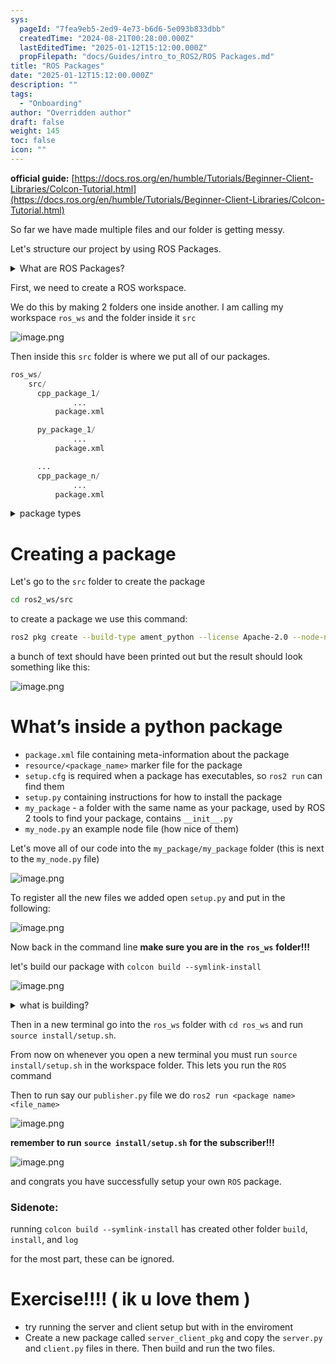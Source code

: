 ```yaml
---
sys:
  pageId: "7fea9eb5-2ed9-4e73-b6d6-5e093b833dbb"
  createdTime: "2024-08-21T00:28:00.000Z"
  lastEditedTime: "2025-01-12T15:12:00.000Z"
  propFilepath: "docs/Guides/intro_to_ROS2/ROS Packages.md"
title: "ROS Packages"
date: "2025-01-12T15:12:00.000Z"
description: ""
tags:
  - "Onboarding"
author: "Overridden author"
draft: false
weight: 145
toc: false
icon: ""
---
```


**official guide:** [https://docs.ros.org/en/humble/Tutorials/Beginner-Client-Libraries/Colcon-Tutorial.html](https://docs.ros.org/en/humble/Tutorials/Beginner-Client-Libraries/Colcon-Tutorial.html)

So far we have made multiple files and our folder is getting messy.

Let's structure our project by using ROS Packages.

<details>

<summary>What are ROS Packages?</summary>

ROS Packages are, as the name implies, packages of code that are highly sharable between ROS developers.

They consist of a folder, `package.xml` file, and source code

```python
      cpp_package_1/
		      ... imagine much code files here ..
          package.xml
```

</details>

First, we need to create a ROS workspace.

We do this by making 2 folders one inside another. I am calling my workspace `ros_ws` and the folder inside it `src`

![image.png](https://prod-files-secure.s3.us-west-2.amazonaws.com/d518164a-d88e-44d1-a4ee-3adb3bd8bce0/70706947-fd18-4537-a67b-e12946812d31/image.png?X-Amz-Algorithm=AWS4-HMAC-SHA256&X-Amz-Content-Sha256=UNSIGNED-PAYLOAD&X-Amz-Credential=ASIAZI2LB4667BU7KJZJ%2F20250425%2Fus-west-2%2Fs3%2Faws4_request&X-Amz-Date=20250425T022356Z&X-Amz-Expires=3600&X-Amz-Security-Token=IQoJb3JpZ2luX2VjEIr%2F%2F%2F%2F%2F%2F%2F%2F%2F%2FwEaCXVzLXdlc3QtMiJHMEUCIQDy7W7A4DjFE5on5pI7p7cdWsJZ%2FBYcwQGz83nj9oq11wIgYZVjswKuLXp9Z%2FCFBgsqlWkEOSQuOQte1fUKSBSGTx8q%2FwMIIxAAGgw2Mzc0MjMxODM4MDUiDCCKNtVGOzUkWLBZ0yrcA7CequmMIgB5PT5B2aAlpg6CykNthxBGz48dHZxV7t0UFrFp5TbiDoQRA0A7MfYs0Ouuy%2Fa9ids5RRxEAMFeU28TPxsxf1hjU3PUD1upvVYJX1S70tufxpp8WWderprqEwBzJlJmth7JK7mQzQ42Gtvdm7EC7K1oJ76hPSvr36FnYBFzuMu%2F26H95l%2BYyJ5tafqWzn5NF5z4i9wGjSYt5xFc35CMsuHfxk%2F7G8aOKyxMcz4ADbEzMAaOU868CCdBAv3OZgoDkxT0xHxTZzCHJyA2Zd3ZkGo77aZS5HxEdelvaDNFqiCb70g5oKxPlPBy5GtkvNXGCWVBvnXMVkX57UaqDwCdxQU%2Fkk5vR5JhJ1prZS%2BYCdSFGrE%2FzwGtCUT8NPnGoZR7jkGUMhjTX91M4nSmON3rSwz77zgbrQkh5AfTTlP20kmj5HzrDvBOPOPTf2YH7TT%2F%2FfjwIr8R86oKMVtuq0DLlHKYEdIqZFw1csHiYORq3m%2BRimybzjQ%2BgL7FOh8%2F9x8trTonprICzNNTMmcaojFlGLDzb4iBOmSh3QF5msqizxA2lM4z7Pxgh7%2BXSz1rpu5qHuYi%2FjuRW4xNK%2BCJsE048eAEqSHaG1ai2rAMqTZetmYXGvIq22QwMIvgq8AGOqUBZBdSsY2VyD2d1Lb3TbJ8AoiyQF8tZXQ3s4NScRAlXCcyVZOrKLvyX6r9METYKIdyFAJwdcwLNxlhZClzCPuptVGm3PM5HJKdMzGxyxir%2Fz5y9qGD%2BRXsz%2FWss1mMHqYWVVEC1Sg4x0cQIFvoY%2BVnK5gky3k6ZWvQcomVlnPws2aiVivXWq7aALCsT%2Bd%2FGe5EbaxfoVvYvM2UgahSWtZ3UB7jkDL3&X-Amz-Signature=f8a8c1329b9befc697d55789edaa8bb68aea2d4132c511c9ce4448e771fb7724&X-Amz-SignedHeaders=host&x-id=GetObject)

Then inside this `src` folder is where we put all of our packages.

```python
ros_ws/
    src/
      cpp_package_1/
		      ...
          package.xml

      py_package_1/
		      ...
          package.xml

      ...
      cpp_package_n/
		      ...
          package.xml

```

<details>

<summary>package types</summary>

packages can be either `C++` or python.

the intern file structure is different for each but for this guide we will stick to creating python packages

</details>

# Creating a package

Let's go to the `src` folder to create the package

```bash
cd ros2_ws/src
```

to create a package we use this command:

```bash
ros2 pkg create --build-type ament_python --license Apache-2.0 --node-name my_node my_package
```

a bunch of text should have been printed out but the result should look something like this:

![image.png](https://prod-files-secure.s3.us-west-2.amazonaws.com/d518164a-d88e-44d1-a4ee-3adb3bd8bce0/e6cf1e3f-8512-4a3e-b131-079f800bf3e8/image.png?X-Amz-Algorithm=AWS4-HMAC-SHA256&X-Amz-Content-Sha256=UNSIGNED-PAYLOAD&X-Amz-Credential=ASIAZI2LB4667BU7KJZJ%2F20250425%2Fus-west-2%2Fs3%2Faws4_request&X-Amz-Date=20250425T022356Z&X-Amz-Expires=3600&X-Amz-Security-Token=IQoJb3JpZ2luX2VjEIr%2F%2F%2F%2F%2F%2F%2F%2F%2F%2FwEaCXVzLXdlc3QtMiJHMEUCIQDy7W7A4DjFE5on5pI7p7cdWsJZ%2FBYcwQGz83nj9oq11wIgYZVjswKuLXp9Z%2FCFBgsqlWkEOSQuOQte1fUKSBSGTx8q%2FwMIIxAAGgw2Mzc0MjMxODM4MDUiDCCKNtVGOzUkWLBZ0yrcA7CequmMIgB5PT5B2aAlpg6CykNthxBGz48dHZxV7t0UFrFp5TbiDoQRA0A7MfYs0Ouuy%2Fa9ids5RRxEAMFeU28TPxsxf1hjU3PUD1upvVYJX1S70tufxpp8WWderprqEwBzJlJmth7JK7mQzQ42Gtvdm7EC7K1oJ76hPSvr36FnYBFzuMu%2F26H95l%2BYyJ5tafqWzn5NF5z4i9wGjSYt5xFc35CMsuHfxk%2F7G8aOKyxMcz4ADbEzMAaOU868CCdBAv3OZgoDkxT0xHxTZzCHJyA2Zd3ZkGo77aZS5HxEdelvaDNFqiCb70g5oKxPlPBy5GtkvNXGCWVBvnXMVkX57UaqDwCdxQU%2Fkk5vR5JhJ1prZS%2BYCdSFGrE%2FzwGtCUT8NPnGoZR7jkGUMhjTX91M4nSmON3rSwz77zgbrQkh5AfTTlP20kmj5HzrDvBOPOPTf2YH7TT%2F%2FfjwIr8R86oKMVtuq0DLlHKYEdIqZFw1csHiYORq3m%2BRimybzjQ%2BgL7FOh8%2F9x8trTonprICzNNTMmcaojFlGLDzb4iBOmSh3QF5msqizxA2lM4z7Pxgh7%2BXSz1rpu5qHuYi%2FjuRW4xNK%2BCJsE048eAEqSHaG1ai2rAMqTZetmYXGvIq22QwMIvgq8AGOqUBZBdSsY2VyD2d1Lb3TbJ8AoiyQF8tZXQ3s4NScRAlXCcyVZOrKLvyX6r9METYKIdyFAJwdcwLNxlhZClzCPuptVGm3PM5HJKdMzGxyxir%2Fz5y9qGD%2BRXsz%2FWss1mMHqYWVVEC1Sg4x0cQIFvoY%2BVnK5gky3k6ZWvQcomVlnPws2aiVivXWq7aALCsT%2Bd%2FGe5EbaxfoVvYvM2UgahSWtZ3UB7jkDL3&X-Amz-Signature=5db952d198c55066788e7153f51110c973213a8872bce40d915350d1086f1f65&X-Amz-SignedHeaders=host&x-id=GetObject)

# What’s inside a python package

- `package.xml` file containing meta-information about the package
- `resource/<package_name>` marker file for the package
- `setup.cfg` is required when a package has executables, so `ros2 run` can find them
- `setup.py` containing instructions for how to install the package
- `my_package` - a folder with the same name as your package, used by ROS 2 tools to find your package, contains `__init__.py`
- `my_node.py` an example node file (how nice of them)

Let's move all of our code into the `my_package/my_package` folder (this is next to the `my_node.py` file)

![image.png](https://prod-files-secure.s3.us-west-2.amazonaws.com/d518164a-d88e-44d1-a4ee-3adb3bd8bce0/9ce58f11-0da9-4d3e-b86d-506a9685d378/image.png?X-Amz-Algorithm=AWS4-HMAC-SHA256&X-Amz-Content-Sha256=UNSIGNED-PAYLOAD&X-Amz-Credential=ASIAZI2LB4667BU7KJZJ%2F20250425%2Fus-west-2%2Fs3%2Faws4_request&X-Amz-Date=20250425T022356Z&X-Amz-Expires=3600&X-Amz-Security-Token=IQoJb3JpZ2luX2VjEIr%2F%2F%2F%2F%2F%2F%2F%2F%2F%2FwEaCXVzLXdlc3QtMiJHMEUCIQDy7W7A4DjFE5on5pI7p7cdWsJZ%2FBYcwQGz83nj9oq11wIgYZVjswKuLXp9Z%2FCFBgsqlWkEOSQuOQte1fUKSBSGTx8q%2FwMIIxAAGgw2Mzc0MjMxODM4MDUiDCCKNtVGOzUkWLBZ0yrcA7CequmMIgB5PT5B2aAlpg6CykNthxBGz48dHZxV7t0UFrFp5TbiDoQRA0A7MfYs0Ouuy%2Fa9ids5RRxEAMFeU28TPxsxf1hjU3PUD1upvVYJX1S70tufxpp8WWderprqEwBzJlJmth7JK7mQzQ42Gtvdm7EC7K1oJ76hPSvr36FnYBFzuMu%2F26H95l%2BYyJ5tafqWzn5NF5z4i9wGjSYt5xFc35CMsuHfxk%2F7G8aOKyxMcz4ADbEzMAaOU868CCdBAv3OZgoDkxT0xHxTZzCHJyA2Zd3ZkGo77aZS5HxEdelvaDNFqiCb70g5oKxPlPBy5GtkvNXGCWVBvnXMVkX57UaqDwCdxQU%2Fkk5vR5JhJ1prZS%2BYCdSFGrE%2FzwGtCUT8NPnGoZR7jkGUMhjTX91M4nSmON3rSwz77zgbrQkh5AfTTlP20kmj5HzrDvBOPOPTf2YH7TT%2F%2FfjwIr8R86oKMVtuq0DLlHKYEdIqZFw1csHiYORq3m%2BRimybzjQ%2BgL7FOh8%2F9x8trTonprICzNNTMmcaojFlGLDzb4iBOmSh3QF5msqizxA2lM4z7Pxgh7%2BXSz1rpu5qHuYi%2FjuRW4xNK%2BCJsE048eAEqSHaG1ai2rAMqTZetmYXGvIq22QwMIvgq8AGOqUBZBdSsY2VyD2d1Lb3TbJ8AoiyQF8tZXQ3s4NScRAlXCcyVZOrKLvyX6r9METYKIdyFAJwdcwLNxlhZClzCPuptVGm3PM5HJKdMzGxyxir%2Fz5y9qGD%2BRXsz%2FWss1mMHqYWVVEC1Sg4x0cQIFvoY%2BVnK5gky3k6ZWvQcomVlnPws2aiVivXWq7aALCsT%2Bd%2FGe5EbaxfoVvYvM2UgahSWtZ3UB7jkDL3&X-Amz-Signature=74f5613b07ce066d09db7297c97544ff269f226ecedd72ceee3819b71e61fe4c&X-Amz-SignedHeaders=host&x-id=GetObject)

To register all the new files we added open `setup.py` and put in the following:

![image.png](https://prod-files-secure.s3.us-west-2.amazonaws.com/d518164a-d88e-44d1-a4ee-3adb3bd8bce0/1cd7c262-4cae-4496-9d75-c178537d24a2/image.png?X-Amz-Algorithm=AWS4-HMAC-SHA256&X-Amz-Content-Sha256=UNSIGNED-PAYLOAD&X-Amz-Credential=ASIAZI2LB4667BU7KJZJ%2F20250425%2Fus-west-2%2Fs3%2Faws4_request&X-Amz-Date=20250425T022356Z&X-Amz-Expires=3600&X-Amz-Security-Token=IQoJb3JpZ2luX2VjEIr%2F%2F%2F%2F%2F%2F%2F%2F%2F%2FwEaCXVzLXdlc3QtMiJHMEUCIQDy7W7A4DjFE5on5pI7p7cdWsJZ%2FBYcwQGz83nj9oq11wIgYZVjswKuLXp9Z%2FCFBgsqlWkEOSQuOQte1fUKSBSGTx8q%2FwMIIxAAGgw2Mzc0MjMxODM4MDUiDCCKNtVGOzUkWLBZ0yrcA7CequmMIgB5PT5B2aAlpg6CykNthxBGz48dHZxV7t0UFrFp5TbiDoQRA0A7MfYs0Ouuy%2Fa9ids5RRxEAMFeU28TPxsxf1hjU3PUD1upvVYJX1S70tufxpp8WWderprqEwBzJlJmth7JK7mQzQ42Gtvdm7EC7K1oJ76hPSvr36FnYBFzuMu%2F26H95l%2BYyJ5tafqWzn5NF5z4i9wGjSYt5xFc35CMsuHfxk%2F7G8aOKyxMcz4ADbEzMAaOU868CCdBAv3OZgoDkxT0xHxTZzCHJyA2Zd3ZkGo77aZS5HxEdelvaDNFqiCb70g5oKxPlPBy5GtkvNXGCWVBvnXMVkX57UaqDwCdxQU%2Fkk5vR5JhJ1prZS%2BYCdSFGrE%2FzwGtCUT8NPnGoZR7jkGUMhjTX91M4nSmON3rSwz77zgbrQkh5AfTTlP20kmj5HzrDvBOPOPTf2YH7TT%2F%2FfjwIr8R86oKMVtuq0DLlHKYEdIqZFw1csHiYORq3m%2BRimybzjQ%2BgL7FOh8%2F9x8trTonprICzNNTMmcaojFlGLDzb4iBOmSh3QF5msqizxA2lM4z7Pxgh7%2BXSz1rpu5qHuYi%2FjuRW4xNK%2BCJsE048eAEqSHaG1ai2rAMqTZetmYXGvIq22QwMIvgq8AGOqUBZBdSsY2VyD2d1Lb3TbJ8AoiyQF8tZXQ3s4NScRAlXCcyVZOrKLvyX6r9METYKIdyFAJwdcwLNxlhZClzCPuptVGm3PM5HJKdMzGxyxir%2Fz5y9qGD%2BRXsz%2FWss1mMHqYWVVEC1Sg4x0cQIFvoY%2BVnK5gky3k6ZWvQcomVlnPws2aiVivXWq7aALCsT%2Bd%2FGe5EbaxfoVvYvM2UgahSWtZ3UB7jkDL3&X-Amz-Signature=cf57a3a5e5ab379444ef277d0b8f65a86a733f0645c2fe9438d869e804b62517&X-Amz-SignedHeaders=host&x-id=GetObject)

Now back in the command line **make sure you are in the** **`ros_ws`** **folder!!!**

let's build our package with `colcon build --symlink-install`

![image.png](https://prod-files-secure.s3.us-west-2.amazonaws.com/d518164a-d88e-44d1-a4ee-3adb3bd8bce0/2f2a0d27-b173-48fd-b189-5f5c0ce65619/image.png?X-Amz-Algorithm=AWS4-HMAC-SHA256&X-Amz-Content-Sha256=UNSIGNED-PAYLOAD&X-Amz-Credential=ASIAZI2LB4667BU7KJZJ%2F20250425%2Fus-west-2%2Fs3%2Faws4_request&X-Amz-Date=20250425T022356Z&X-Amz-Expires=3600&X-Amz-Security-Token=IQoJb3JpZ2luX2VjEIr%2F%2F%2F%2F%2F%2F%2F%2F%2F%2FwEaCXVzLXdlc3QtMiJHMEUCIQDy7W7A4DjFE5on5pI7p7cdWsJZ%2FBYcwQGz83nj9oq11wIgYZVjswKuLXp9Z%2FCFBgsqlWkEOSQuOQte1fUKSBSGTx8q%2FwMIIxAAGgw2Mzc0MjMxODM4MDUiDCCKNtVGOzUkWLBZ0yrcA7CequmMIgB5PT5B2aAlpg6CykNthxBGz48dHZxV7t0UFrFp5TbiDoQRA0A7MfYs0Ouuy%2Fa9ids5RRxEAMFeU28TPxsxf1hjU3PUD1upvVYJX1S70tufxpp8WWderprqEwBzJlJmth7JK7mQzQ42Gtvdm7EC7K1oJ76hPSvr36FnYBFzuMu%2F26H95l%2BYyJ5tafqWzn5NF5z4i9wGjSYt5xFc35CMsuHfxk%2F7G8aOKyxMcz4ADbEzMAaOU868CCdBAv3OZgoDkxT0xHxTZzCHJyA2Zd3ZkGo77aZS5HxEdelvaDNFqiCb70g5oKxPlPBy5GtkvNXGCWVBvnXMVkX57UaqDwCdxQU%2Fkk5vR5JhJ1prZS%2BYCdSFGrE%2FzwGtCUT8NPnGoZR7jkGUMhjTX91M4nSmON3rSwz77zgbrQkh5AfTTlP20kmj5HzrDvBOPOPTf2YH7TT%2F%2FfjwIr8R86oKMVtuq0DLlHKYEdIqZFw1csHiYORq3m%2BRimybzjQ%2BgL7FOh8%2F9x8trTonprICzNNTMmcaojFlGLDzb4iBOmSh3QF5msqizxA2lM4z7Pxgh7%2BXSz1rpu5qHuYi%2FjuRW4xNK%2BCJsE048eAEqSHaG1ai2rAMqTZetmYXGvIq22QwMIvgq8AGOqUBZBdSsY2VyD2d1Lb3TbJ8AoiyQF8tZXQ3s4NScRAlXCcyVZOrKLvyX6r9METYKIdyFAJwdcwLNxlhZClzCPuptVGm3PM5HJKdMzGxyxir%2Fz5y9qGD%2BRXsz%2FWss1mMHqYWVVEC1Sg4x0cQIFvoY%2BVnK5gky3k6ZWvQcomVlnPws2aiVivXWq7aALCsT%2Bd%2FGe5EbaxfoVvYvM2UgahSWtZ3UB7jkDL3&X-Amz-Signature=022ccfb3856c62726ea06ee8c52d45282dc28a2d64a7943bb4b35df07463edea&X-Amz-SignedHeaders=host&x-id=GetObject)

<details>

<summary>what is building?</summary>

if you are a CS major at Rose-Hulman you will learn the answer to this in CSSE132

but TLDR; is it combines all the code files into one program that can be run easily 

</details>

Then in a new terminal go into the `ros_ws` folder with `cd ros_ws` and run `source install/setup.sh`. 

From now on whenever you open a new terminal you must run `source install/setup.sh` in the workspace folder. This lets you run the `ROS` command

Then to run say our `publisher.py` file we do `ros2 run <package name> <file_name>`

![image.png](https://prod-files-secure.s3.us-west-2.amazonaws.com/d518164a-d88e-44d1-a4ee-3adb3bd8bce0/4f4b1219-3a44-4632-aa0a-ce3471699f59/image.png?X-Amz-Algorithm=AWS4-HMAC-SHA256&X-Amz-Content-Sha256=UNSIGNED-PAYLOAD&X-Amz-Credential=ASIAZI2LB4667BU7KJZJ%2F20250425%2Fus-west-2%2Fs3%2Faws4_request&X-Amz-Date=20250425T022356Z&X-Amz-Expires=3600&X-Amz-Security-Token=IQoJb3JpZ2luX2VjEIr%2F%2F%2F%2F%2F%2F%2F%2F%2F%2FwEaCXVzLXdlc3QtMiJHMEUCIQDy7W7A4DjFE5on5pI7p7cdWsJZ%2FBYcwQGz83nj9oq11wIgYZVjswKuLXp9Z%2FCFBgsqlWkEOSQuOQte1fUKSBSGTx8q%2FwMIIxAAGgw2Mzc0MjMxODM4MDUiDCCKNtVGOzUkWLBZ0yrcA7CequmMIgB5PT5B2aAlpg6CykNthxBGz48dHZxV7t0UFrFp5TbiDoQRA0A7MfYs0Ouuy%2Fa9ids5RRxEAMFeU28TPxsxf1hjU3PUD1upvVYJX1S70tufxpp8WWderprqEwBzJlJmth7JK7mQzQ42Gtvdm7EC7K1oJ76hPSvr36FnYBFzuMu%2F26H95l%2BYyJ5tafqWzn5NF5z4i9wGjSYt5xFc35CMsuHfxk%2F7G8aOKyxMcz4ADbEzMAaOU868CCdBAv3OZgoDkxT0xHxTZzCHJyA2Zd3ZkGo77aZS5HxEdelvaDNFqiCb70g5oKxPlPBy5GtkvNXGCWVBvnXMVkX57UaqDwCdxQU%2Fkk5vR5JhJ1prZS%2BYCdSFGrE%2FzwGtCUT8NPnGoZR7jkGUMhjTX91M4nSmON3rSwz77zgbrQkh5AfTTlP20kmj5HzrDvBOPOPTf2YH7TT%2F%2FfjwIr8R86oKMVtuq0DLlHKYEdIqZFw1csHiYORq3m%2BRimybzjQ%2BgL7FOh8%2F9x8trTonprICzNNTMmcaojFlGLDzb4iBOmSh3QF5msqizxA2lM4z7Pxgh7%2BXSz1rpu5qHuYi%2FjuRW4xNK%2BCJsE048eAEqSHaG1ai2rAMqTZetmYXGvIq22QwMIvgq8AGOqUBZBdSsY2VyD2d1Lb3TbJ8AoiyQF8tZXQ3s4NScRAlXCcyVZOrKLvyX6r9METYKIdyFAJwdcwLNxlhZClzCPuptVGm3PM5HJKdMzGxyxir%2Fz5y9qGD%2BRXsz%2FWss1mMHqYWVVEC1Sg4x0cQIFvoY%2BVnK5gky3k6ZWvQcomVlnPws2aiVivXWq7aALCsT%2Bd%2FGe5EbaxfoVvYvM2UgahSWtZ3UB7jkDL3&X-Amz-Signature=2f784a971b36f298a82c3a215317c82aa96212814fc720a4187332de474ce97f&X-Amz-SignedHeaders=host&x-id=GetObject)

**remember to run** **`source install/setup.sh`** **for the subscriber!!!**

![image.png](https://prod-files-secure.s3.us-west-2.amazonaws.com/d518164a-d88e-44d1-a4ee-3adb3bd8bce0/02121119-dad4-49ec-8356-c956108b4243/image.png?X-Amz-Algorithm=AWS4-HMAC-SHA256&X-Amz-Content-Sha256=UNSIGNED-PAYLOAD&X-Amz-Credential=ASIAZI2LB4667BU7KJZJ%2F20250425%2Fus-west-2%2Fs3%2Faws4_request&X-Amz-Date=20250425T022356Z&X-Amz-Expires=3600&X-Amz-Security-Token=IQoJb3JpZ2luX2VjEIr%2F%2F%2F%2F%2F%2F%2F%2F%2F%2FwEaCXVzLXdlc3QtMiJHMEUCIQDy7W7A4DjFE5on5pI7p7cdWsJZ%2FBYcwQGz83nj9oq11wIgYZVjswKuLXp9Z%2FCFBgsqlWkEOSQuOQte1fUKSBSGTx8q%2FwMIIxAAGgw2Mzc0MjMxODM4MDUiDCCKNtVGOzUkWLBZ0yrcA7CequmMIgB5PT5B2aAlpg6CykNthxBGz48dHZxV7t0UFrFp5TbiDoQRA0A7MfYs0Ouuy%2Fa9ids5RRxEAMFeU28TPxsxf1hjU3PUD1upvVYJX1S70tufxpp8WWderprqEwBzJlJmth7JK7mQzQ42Gtvdm7EC7K1oJ76hPSvr36FnYBFzuMu%2F26H95l%2BYyJ5tafqWzn5NF5z4i9wGjSYt5xFc35CMsuHfxk%2F7G8aOKyxMcz4ADbEzMAaOU868CCdBAv3OZgoDkxT0xHxTZzCHJyA2Zd3ZkGo77aZS5HxEdelvaDNFqiCb70g5oKxPlPBy5GtkvNXGCWVBvnXMVkX57UaqDwCdxQU%2Fkk5vR5JhJ1prZS%2BYCdSFGrE%2FzwGtCUT8NPnGoZR7jkGUMhjTX91M4nSmON3rSwz77zgbrQkh5AfTTlP20kmj5HzrDvBOPOPTf2YH7TT%2F%2FfjwIr8R86oKMVtuq0DLlHKYEdIqZFw1csHiYORq3m%2BRimybzjQ%2BgL7FOh8%2F9x8trTonprICzNNTMmcaojFlGLDzb4iBOmSh3QF5msqizxA2lM4z7Pxgh7%2BXSz1rpu5qHuYi%2FjuRW4xNK%2BCJsE048eAEqSHaG1ai2rAMqTZetmYXGvIq22QwMIvgq8AGOqUBZBdSsY2VyD2d1Lb3TbJ8AoiyQF8tZXQ3s4NScRAlXCcyVZOrKLvyX6r9METYKIdyFAJwdcwLNxlhZClzCPuptVGm3PM5HJKdMzGxyxir%2Fz5y9qGD%2BRXsz%2FWss1mMHqYWVVEC1Sg4x0cQIFvoY%2BVnK5gky3k6ZWvQcomVlnPws2aiVivXWq7aALCsT%2Bd%2FGe5EbaxfoVvYvM2UgahSWtZ3UB7jkDL3&X-Amz-Signature=de55ebdc84b04ea80c80db2e6cde9d97b106c09e7cec356ea34d2e66bbc0eb40&X-Amz-SignedHeaders=host&x-id=GetObject)

and congrats you have successfully setup your own `ROS` package.

### Sidenote:

running `colcon build --symlink-install` has created other folder `build`, `install`, and `log`

for the most part, these can be ignored.

# Exercise!!!! ( ik u love them )

- try running the server and client setup but with in the enviroment
- Create a new package called `server_client_pkg` and copy the `server.py` and `client.py` files in there. Then build and run the two files.
